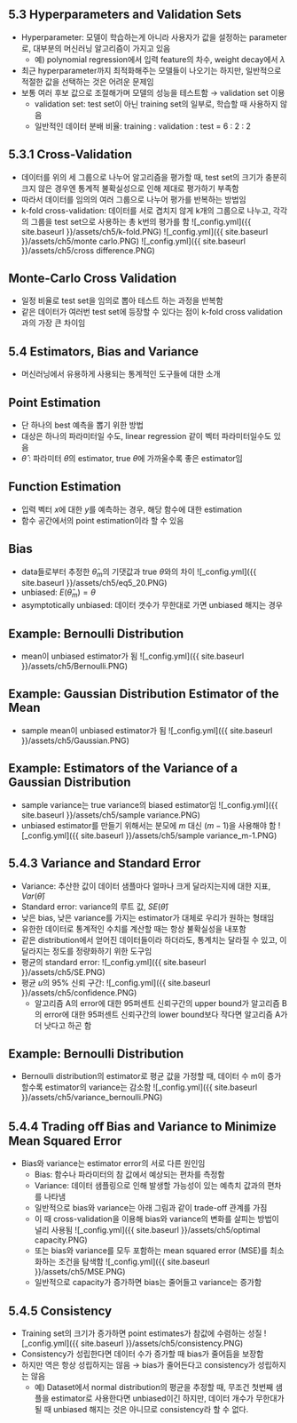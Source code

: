 ## 5.3 Hyperparameters and Validation Sets

- Hyperparameter: 모델이 학습하는게 아니라 사용자가 값을 설정하는 parameter로, 대부분의 머신러닝 알고리즘이 가지고 있음
  - 예) polynomial regression에서 입력 feature의 차수, weight decay에서 $\lambda$
- 최근 hyperparameter까지 최적화해주는 모델들이 나오기는 하지만, 일반적으로 적절한 값을 선택하는 것은 어려운 문제임
- 보통 여러 후보 값으로 조절해가며 모델의 성능을 테스트함 $\rightarrow$ validation set 이용
  - validation set: test set이 아닌 training set의 일부로, 학습할 때 사용하지 않음
  - 일반적인 데이터 분배 비율: training : validation : test = 6 : 2 : 2

## 5.3.1 Cross-Validation

- 데이터를 위의 세 그룹으로 나누어 알고리즘을 평가할 때, test set의 크기가 충분히 크지 않은 경우엔 통계적 불확실성으로 인해 제대로 평가하기 부족함
- 따라서 데이터를 임의의 여러 그룹으로 나누어 평가를 반복하는 방법임
- k-fold cross-validation: 데이터를 서로 겹치지 않게 k개의 그룹으로 나누고, 각각의 그룹을 test set으로 사용하는 총 k번의 평가를 함
![_config.yml]({{ site.baseurl }}/assets/ch5/k-fold.PNG)
![_config.yml]({{ site.baseurl }}/assets/ch5/monte carlo.PNG)
![_config.yml]({{ site.baseurl }}/assets/ch5/cross difference.PNG)

## Monte-Carlo Cross Validation

- 일정 비율로 test set을 임의로 뽑아 테스트 하는 과정을 반복함
- 같은 데이터가 여러번 test set에 등장할 수 있다는 점이 k-fold cross validation과의 가장 큰 차이임

## 5.4 Estimators, Bias and Variance

- 머신러닝에서 유용하게 사용되는 통계적인 도구들에 대한 소개

## Point Estimation
- 단 하나의 best 예측을 뽑기 위한 방법
- 대상은 하나의 파라미터일 수도, linear regression 같이 벡터 파라미터일수도 있음
- $\hat{\theta}$ : 파라미터 $\theta$의 estimator, true $\theta$에 가까울수록 좋은 estimator임

## Function Estimation
- 입력 벡터 $x$에 대한 $y$를 예측하는 경우, 해당 함수에 대한 estimation
- 함수 공간에서의 point estimation이라 할 수 있음

## Bias
- data들로부터 추정한 $\hat\theta_m$의 기댓값과 true $\theta$와의 차이
![_config.yml]({{ site.baseurl }}/assets/ch5/eq5_20.PNG)
- unbiased: $E(\hat\theta_m) = \theta$
- asymptotically unbiased: 데이터 갯수가 무한대로 가면 unbiased 해지는 경우

## Example: Bernoulli Distribution
- mean이 unbiased estimator가 됨
![_config.yml]({{ site.baseurl }}/assets/ch5/Bernoulli.PNG)

## Example: Gaussian Distribution Estimator of the Mean
- sample mean이 unbiased estimator가 됨
![_config.yml]({{ site.baseurl }}/assets/ch5/Gaussian.PNG)

## Example: Estimators of the Variance of a Gaussian Distribution
- sample variance는 true variance의 biased estimator임
![_config.yml]({{ site.baseurl }}/assets/ch5/sample variance.PNG)
- unbiased estimator를 만들기 위해서는 분모에 $m$ 대신 $(m-1)$을 사용해야 함
![_config.yml]({{ site.baseurl }}/assets/ch5/sample variance_m-1.PNG)

## 5.4.3 Variance and Standard Error
- Variance: 추산한 값이 데이터 샘플마다 얼마나 크게 달라지는지에 대한 지표, $Var(\hat\theta)$
- Standard error: variance의 루트 값, $SE(\hat\theta)$
- 낮은 bias, 낮은 variance를 가지는 estimator가 대체로 우리가 원하는 형태임
- 유한한 데이터로 통계적인 수치를 계산할 때는 항상 불확실성을 내포함
- 같은 distribution에서 얻어진 데이터들이라 하더라도, 통계치는 달라질 수 있고, 이 달라지는 정도를 정량화하기 위한 도구임
- 평균의 standard error:
![_config.yml]({{ site.baseurl }}/assets/ch5/SE.PNG)
- 평균 $u$의 95% 신뢰 구간:
![_config.yml]({{ site.baseurl }}/assets/ch5/confidence.PNG)
  - 알고리즘 A의 error에 대한 95퍼센트 신뢰구간의 upper bound가 알고리즘 B의 error에 대한 95퍼센트 신뢰구간의 lower bound보다 작다면 알고리즘 A가 더 낫다고 하곤 함

## Example: Bernoulli Distribution
- Bernoulli distribution의 estimator로 평균 값을 가정할 때, 데이터 수 m이 증가할수록 estimator의 variance는 감소함
![_config.yml]({{ site.baseurl }}/assets/ch5/variance_bernoulli.PNG)

## 5.4.4 Trading oﬀ Bias and Variance to Minimize Mean Squared Error
- Bias와 variance는 estimator error의 서로 다른 원인임
  - Bias: 함수나 파라미터의 참 값에서 예상되는 편차를 측정함
  - Variance: 데이터 샘플링으로 인해 발생할 가능성이 있는 예측치 값과의 편차를 나타냄
  - 일반적으로 bias와 variance는 아래 그림과 같이 trade-off 관계를 가짐
  - 이 때 cross-validation을 이용해 bias와 variance의 변화를 살피는 방법이 널리 사용됨
![_config.yml]({{ site.baseurl }}/assets/ch5/optimal capacity.PNG)
  - 또는 bias와 variance를 모두 포함하는 mean squared error (MSE)를 최소화하는 조건을 탐색함
![_config.yml]({{ site.baseurl }}/assets/ch5/MSE.PNG)
  - 일반적으로 capacity가 증가하면 bias는 줄어들고 variance는 증가함

## 5.4.5 Consistency
- Training set의 크기가 증가하면 point estimates가 참값에 수렴하는 성질
![_config.yml]({{ site.baseurl }}/assets/ch5/consistency.PNG)
- Consistency가 성립한다면 데이터 수가 증가할 때 bias가 줄어듬을 보장함
- 하지만 역은 항상 성립하지는 않음 $\rightarrow$ bias가 줄어든다고 consistency가 성립하지는 않음
  - 예) Dataset에서 normal distribution의 평균을 추정할 때, 무조건 첫번째 샘플을 estimator로 사용한다면 unbiased이긴 하지만, 데이터 개수가 무한대가 될 때 unbiased 해지는 것은 아니므로 consistency라 할 수 없다.
